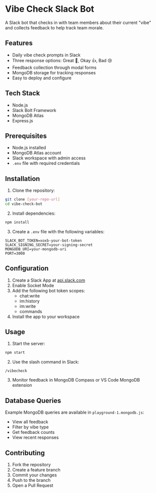 # Vibe Check Slack Bot

A Slack bot that checks in with team members about their current "vibe" and collects feedback to help track team morale.

## Features

- Daily vibe check prompts in Slack
- Three response options: Great 🎉, Okay 👍, Bad 😢
- Feedback collection through modal forms
- MongoDB storage for tracking responses
- Easy to deploy and configure

## Tech Stack

- Node.js
- Slack Bolt Framework
- MongoDB Atlas
- Express.js

## Prerequisites

- Node.js installed
- MongoDB Atlas account
- Slack workspace with admin access
- `.env` file with required credentials

## Installation

1. Clone the repository:
```bash
git clone [your-repo-url]
cd vibe-check-bot
```

2. Install dependencies:
```bash
npm install
```

3. Create a `.env` file with the following variables:
```env
SLACK_BOT_TOKEN=xoxb-your-bot-token
SLACK_SIGNING_SECRET=your-signing-secret
MONGODB_URI=your-mongodb-uri
PORT=3000
```

## Configuration

1. Create a Slack App at [api.slack.com](https://api.slack.com/apps)
2. Enable Socket Mode
3. Add the following bot token scopes:
   - chat:write
   - im:history
   - im:write
   - commands
4. Install the app to your workspace

## Usage

1. Start the server:
```bash
npm start
```

2. Use the slash command in Slack:
```
/vibecheck
```

3. Monitor feedback in MongoDB Compass or VS Code MongoDB extension

## Database Queries

Example MongoDB queries are available in `playground-1.mongodb.js`:
- View all feedback
- Filter by vibe type
- Get feedback counts
- View recent responses

## Contributing

1. Fork the repository
2. Create a feature branch
3. Commit your changes
4. Push to the branch
5. Open a Pull Request
